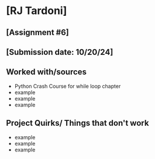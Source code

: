 # [RJ Tardoni]
## [Assignment #6]
## [Submission date: 10/20/24]
## Worked with/sources 
* Python Crash Course for while loop chapter
* example
* example
* example
## Project Quirks/ Things that don't work
* example
* example
* example
